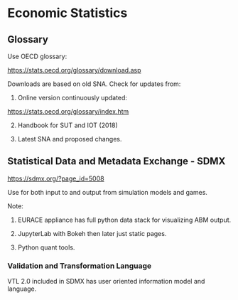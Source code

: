 # Economic Statistics

## Glossary

Use OECD glossary:

https://stats.oecd.org/glossary/download.asp

Downloads are based on old SNA. Check for updates from:

1. Online version continuously updated:

https://stats.oecd.org/glossary/index.htm

2. Handbook for SUT and IOT (2018)

3. Latest SNA and proposed changes.

## Statistical Data and Metadata Exchange - SDMX

https://sdmx.org/?page_id=5008

Use for both input to and output from simulation models and games.

Note:

1. EURACE appliance has full python data stack for visualizing ABM output.

2. JupyterLab with Bokeh then later just static pages.

3. Python quant tools.

### Validation and Transformation Language

VTL 2.0 included in SDMX has user oriented information model and language.
